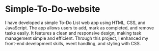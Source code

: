 # Simple-To-Do-website
I have developed a simple To-Do List web app using HTML, CSS, and JavaScript. The app allows users to add, mark as completed, and remove tasks easily. It features a clean and responsive design, making task management simple and efficient. Through this project, I enhanced my front-end development skills, event handling, and styling with CSS.
